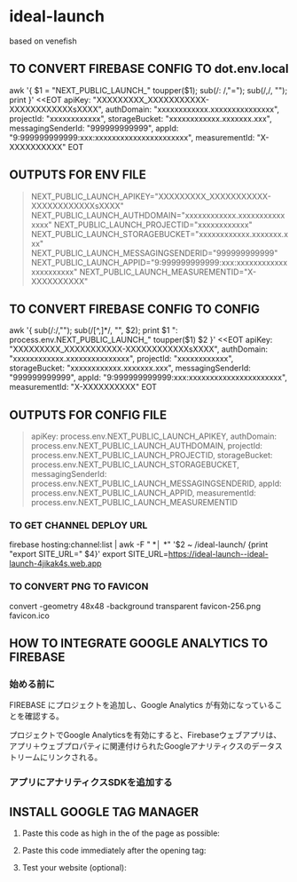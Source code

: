 # ideal-launch
based on venefish

## TO CONVERT FIREBASE CONFIG TO dot.env.local

awk '{ $1 = "NEXT_PUBLIC_LAUNCH_" toupper($1); sub(/: /,"="); sub(/,/, ""); print }' <<EOT
  apiKey: "XXXXXXXXX_XXXXXXXXXXX-XXXXXXXXXXXXsXXXX",
  authDomain: "xxxxxxxxxxxx.xxxxxxxxxxxxxxx",
  projectId: "xxxxxxxxxxxx",
  storageBucket: "xxxxxxxxxxxx.xxxxxxx.xxx",
  messagingSenderId: "999999999999",
  appId: "9:999999999999:xxx:xxxxxxxxxxxxxxxxxxxxxx",
  measurementId: "X-XXXXXXXXXX"
EOT

## OUTPUTS FOR ENV FILE
> NEXT_PUBLIC_LAUNCH_APIKEY="XXXXXXXXX_XXXXXXXXXXX-XXXXXXXXXXXXsXXXX"
> NEXT_PUBLIC_LAUNCH_AUTHDOMAIN="xxxxxxxxxxxx.xxxxxxxxxxxxxxx"
> NEXT_PUBLIC_LAUNCH_PROJECTID="xxxxxxxxxxxx"
> NEXT_PUBLIC_LAUNCH_STORAGEBUCKET="xxxxxxxxxxxx.xxxxxxx.xxx"
> NEXT_PUBLIC_LAUNCH_MESSAGINGSENDERID="999999999999"
> NEXT_PUBLIC_LAUNCH_APPID="9:999999999999:xxx:xxxxxxxxxxxxxxxxxxxxxx"
> NEXT_PUBLIC_LAUNCH_MEASUREMENTID="X-XXXXXXXXXX"

## TO CONVERT FIREBASE CONFIG TO CONFIG

awk '{ sub(/:/,""); sub(/[^,]*/, "", $2); print $1 ": process.env.NEXT_PUBLIC_LAUNCH_" toupper($1) $2 }' <<EOT
  apiKey: "XXXXXXXXX_XXXXXXXXXXX-XXXXXXXXXXXXsXXXX",
  authDomain: "xxxxxxxxxxxx.xxxxxxxxxxxxxxx",
  projectId: "xxxxxxxxxxxx",
  storageBucket: "xxxxxxxxxxxx.xxxxxxx.xxx",
  messagingSenderId: "999999999999",
  appId: "9:999999999999:xxx:xxxxxxxxxxxxxxxxxxxxxx",
  measurementId: "X-XXXXXXXXXX"
EOT

## OUTPUTS FOR CONFIG FILE

> apiKey: process.env.NEXT_PUBLIC_LAUNCH_APIKEY,
> authDomain: process.env.NEXT_PUBLIC_LAUNCH_AUTHDOMAIN,
> projectId: process.env.NEXT_PUBLIC_LAUNCH_PROJECTID,
> storageBucket: process.env.NEXT_PUBLIC_LAUNCH_STORAGEBUCKET,
> messagingSenderId: process.env.NEXT_PUBLIC_LAUNCH_MESSAGINGSENDERID,
> appId: process.env.NEXT_PUBLIC_LAUNCH_APPID,
> measurementId: process.env.NEXT_PUBLIC_LAUNCH_MEASUREMENTID

### TO GET CHANNEL DEPLOY URL

firebase hosting:channel:list | awk -F " *│ *" '$2 ~ /ideal-launch/ {print "export SITE_URL=" $4}'
export SITE_URL=https://ideal-launch--ideal-launch-4jikak4s.web.app

### TO CONVERT PNG TO FAVICON

convert -geometry 48x48 -background transparent favicon-256.png favicon.ico

## HOW TO INTEGRATE GOOGLE ANALYTICS TO FIREBASE

### 始める前に

FIREBASE にプロジェクトを追加し、Google Analytics が有効になっていることを確認する。

プロジェクトでGoogle Analyticsを有効にすると、Firebaseウェブアプリは、アプリ＋ウェブプロパティに関連付けられたGoogleアナリティクスのデータストリームにリンクされる。

### アプリにアナリティクスSDKを追加する

## INSTALL GOOGLE TAG MANAGER

1. Paste this code as high in the <head> of the page as possible:

<!-- Google Tag Manager -->
<script>(function(w,d,s,l,i){w[l]=w[l]||[];w[l].push({'gtm.start':
new Date().getTime(),event:'gtm.js'});var f=d.getElementsByTagName(s)[0],
j=d.createElement(s),dl=l!='dataLayer'?'&l='+l:'';j.async=true;j.src=
'https://www.googletagmanager.com/gtm.js?id='+i+dl;f.parentNode.insertBefore(j,f);
})(window,document,'script','dataLayer','GTM-NSV9QVRR');</script>
<!-- End Google Tag Manager -->

2. Paste this code immediately after the opening <body> tag:

<!-- Google Tag Manager (noscript) -->
<noscript><iframe src="https://www.googletagmanager.com/ns.html?id=GTM-NSV9QVRR"
height="0" width="0" style="display:none;visibility:hidden"></iframe></noscript>
<!-- End Google Tag Manager (noscript) -->

3. Test your website (optional):

